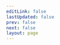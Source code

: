 ```yaml
---
editLink: false
lastUpdated: false
prev: false
next: false
layout: page
---
```


<script setup>
import SiteHome from "vitepress-sls-blog-tmpl/src/SiteHome.vue";

const hero = {
  name: "Antifeminism",
  text: "text",
  tagline: "antifem",
  // image:
  //   src: /logo.png
  //   alt: VitePress
  actions: [
    {
      theme: "brand",
      text: "Project description",
      link: "/en/doc/",
    },
    {
      theme: "alt",
      text: "Support us",
      link: "/en/page/donate",
    },
    {
      theme: "alt",
      text: "Our telegram channel",
      link: "https://t.me/antifem_battle",
    },
  ],
}
const features = [
  {
    icon: "🛠️",
    title: "Антифем это равноправие",
    details: "За что выступает движение антифеминизм",
    link: "/ru/doc/what-the-antifeminism-movement-stands-for",
    linkText: "Читать о",
  },
  {
    title: "The Truth about Modern Feminism",
    details: "описание",
    link: "/ru/doc/the-truth-about-modern-feminism",
    linkText: "Читать о",
  },
  {
    // #icon:
    // #  src: /cool-feature-icon.svg
    // #  width
    // #  height
    // #  alt
    title: "How to Defeat Feminism",
    details: "описание",
    linkText: "Читать о",
    link: "/ru/doc/how-to-defeat-feminism",
  },
]
</script>

<SiteHome :hero="hero" :features="features">

</SiteHome>

